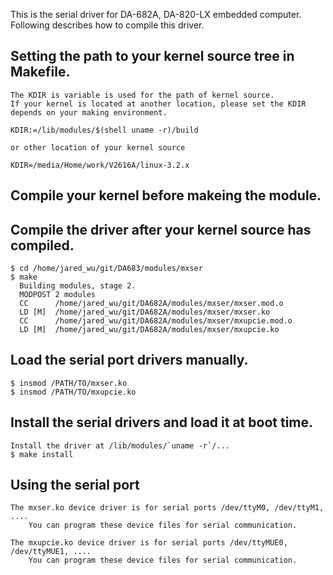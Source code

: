 This is the serial driver for DA-682A, DA-820-LX embedded computer.
Following describes how to compile this driver.

## Setting the path to your kernel source tree in Makefile.

	The KDIR is variable is used for the path of kernel source.
	If your kernel is located at another location, please set the KDIR depends on your making environment.

	KDIR:=/lib/modules/$(shell uname -r)/build

	or other location of your kernel source

	KDIR=/media/Home/work/V2616A/linux-3.2.x

## Compile your kernel before makeing the module.

## Compile the driver after your kernel source has compiled.

	$ cd /home/jared_wu/git/DA683/modules/mxser
	$ make
	  Building modules, stage 2.
	  MODPOST 2 modules
	  CC      /home/jared_wu/git/DA682A/modules/mxser/mxser.mod.o
	  LD [M]  /home/jared_wu/git/DA682A/modules/mxser/mxser.ko
	  CC      /home/jared_wu/git/DA682A/modules/mxser/mxupcie.mod.o
	  LD [M]  /home/jared_wu/git/DA682A/modules/mxser/mxupcie.ko

## Load the serial port drivers manually.

	$ insmod /PATH/TO/mxser.ko
	$ insmod /PATH/TO/mxupcie.ko

## Install the serial drivers and load it at boot time.

	Install the driver at /lib/modules/`uname -r`/...
	$ make install

## Using the serial port

	The mxser.ko device driver is for serial ports /dev/ttyM0, /dev/ttyM1, ....
        You can program these device files for serial communication.

	The mxupcie.ko device driver is for serial ports /dev/ttyMUE0, /dev/ttyMUE1, ....
        You can program these device files for serial communication.

